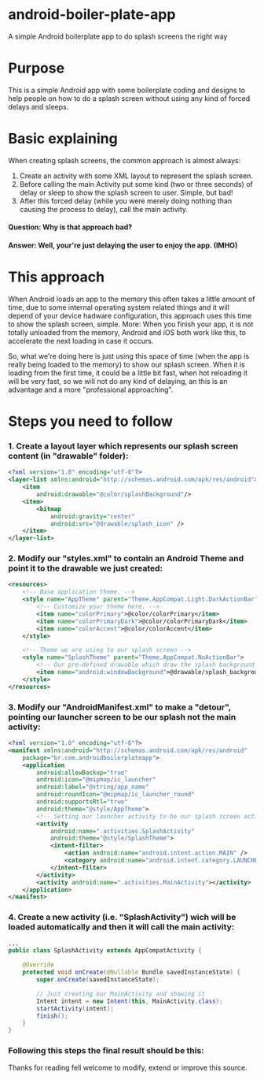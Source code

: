 # android-boiler-plate-app
A simple Android boilerplate app to do splash screens the right way


# Purpose
This is a simple Android app with some boilerplate coding and designs to help people on how to do a splash screen without using any kind of forced delays and sleeps.

# Basic explaining
When creating splash screens, the common approach is almost always:

1. Create an activity with some XML layout to represent the splash screen.
2. Before calling the main Activity put some kind (two or three seconds) of delay or sleep to show the splash screen to user. Simple, but bad!
3. After this forced delay (while you were merely doing nothing than causing the process to delay), call the main activity.

#### Question: Why is that approach bad?

#### Answer: Well, your're just delaying the user to enjoy the app. (IMHO)

# This approach

When Android loads an app to the memory this often takes a little amount of time, due to some internal operating system related things and it will depend of your device hadware configuration, this approach uses this time to show the splash screen, simple. More: When you finish your app, it is not totally unloaded from the memory, Android and iOS both work like this, to accelerate the next loading in case it occurs.

So, what we're doing here is just using this space of time (when the app is really being loaded to the memory) to show our splash screen. When it is loading from the first time, it could be a little bit fast, when hot reloading it will be very fast, so we will not do any kind of delaying, an this is an advantage and a more "professional approaching".

# Steps you need to follow

### 1. Create a layout layer which represents our splash screen content (in "drawable" folder):

```xml
<?xml version="1.0" encoding="utf-8"?>
<layer-list xmlns:android="http://schemas.android.com/apk/res/android">
    <item
        android:drawable="@color/splashBackground"/>
    <item>
        <bitmap
            android:gravity="center"
            android:src="@drawable/splash_icon" />
    </item>
</layer-list>
````

### 2. Modify our "styles.xml" to contain an Android Theme and point it to the drawable we just created:

```xml
<resources>
    <!-- Base application theme. -->
    <style name="AppTheme" parent="Theme.AppCompat.Light.DarkActionBar">
        <!-- Customize your theme here. -->
        <item name="colorPrimary">@color/colorPrimary</item>
        <item name="colorPrimaryDark">@color/colorPrimaryDark</item>
        <item name="colorAccent">@color/colorAccent</item>
    </style>

    <!-- Theme we are using to our splash screen -->
    <style name="SplashTheme" parent="Theme.AppCompat.NoActionBar">
        <!-- Our pre-defined drawable which draw the splash background screen -->
        <item name="android:windowBackground">@drawable/splash_background</item>
    </style>
</resources>
```

### 3. Modify our "AndroidManifest.xml" to make a "detour", pointing our launcher screen to be our splash not the main activity:

```xml
<?xml version="1.0" encoding="utf-8"?>
<manifest xmlns:android="http://schemas.android.com/apk/res/android"
    package="br.com.androidboilerplateapp">
    <application
        android:allowBackup="true"
        android:icon="@mipmap/ic_launcher"
        android:label="@string/app_name"
        android:roundIcon="@mipmap/ic_launcher_round"
        android:supportsRtl="true"
        android:theme="@style/AppTheme">
        <!-- Setting our launcher activity to be our splash screen activity -->
        <activity
            android:name=".activities.SplashActivity"
            android:theme="@style/SplashTheme">
            <intent-filter>
                <action android:name="android.intent.action.MAIN" />
                <category android:name="android.intent.category.LAUNCHER" />
            </intent-filter>
        </activity>
        <activity android:name=".activities.MainActivity"></activity>
    </application>
</manifest>
````
### 4. Create a new activity (i.e. "SplashActivity") wich will be loaded automatically and then it will call the main activity:

```java
...
public class SplashActivity extends AppCompatActivity {

    @Override
    protected void onCreate(@Nullable Bundle savedInstanceState) {
        super.onCreate(savedInstanceState);

        // Just creating our MainActivity and showing it
        Intent intent = new Intent(this, MainActivity.class);
        startActivity(intent);
        finish();
    }
}
```

### Following this steps the final result should be this:



Thanks for reading fell welcome to modify, extend or improve this source.

